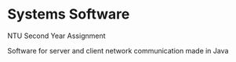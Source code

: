 # Systems Software
NTU Second Year Assignment

Software for server and client network communication made in Java
